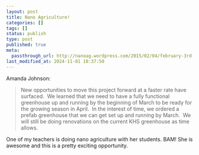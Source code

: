 ```yaml
---
layout: post
title: Nano Agriculture!
categories: []
tags: []
status: publish
type: post
published: true
meta:
  passthrough_url: http://nanoag.wordpress.com/2015/02/04/february-3rd-status-update/
last_modified_at: 2024-11-01 18:37:50
---
```


Amanda Johnson:


>New opportunities to move this project forward at a faster rate have surfaced.  We learned that we need to have a fully functional greenhouse up and running by the beginning of March to be ready for the growing season in April.  In the interest of time, we ordered a prefab greenhouse that we can get set up and running by March.  We will still be doing renovations on the current KHS greenhouse as time allows.



One of my teachers is doing nano agriculture with her students. BAM! She is awesome and this is a pretty exciting opportunity.

